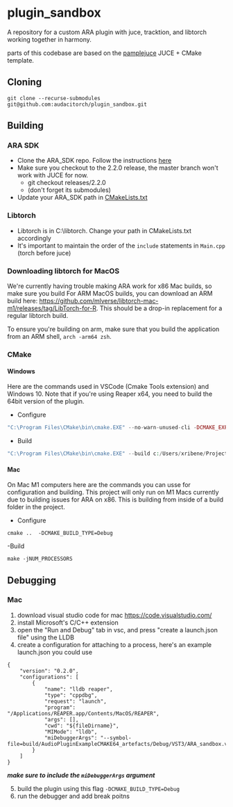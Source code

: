 # plugin_sandbox
A repository for a custom ARA plugin with juce, tracktion, and libtorch working together in harmony.

parts of this codebase are based on the [pamplejuce](https://github.com/sudara/pamplejuce) JUCE + CMake template. 

## Cloning
```git clone --recurse-submodules git@github.com:audacitorch/plugin_sandbox.git```

## Building
### ARA SDK
- Clone the ARA_SDK repo. Follow the instructions [here](https://github.com/Celemony/ARA_SDK)
- Make sure you checkout to the 2.2.0 release, the master branch won't work with JUCE for now.
    - git checkout releases/2.2.0
    - (don't forget its submodules)
- Update your ARA_SDK path in [CMakeLists.txt](CMakeLists.txt)

<!-- ### Tracktion
- tracktion_engine is a submodule. The JUCE package that exists as a submodule in tracktion_engine is not needed (I think) -->

### Libtorch
- Libtorch is in C:\libtorch. Change your path in CMakeLists.txt accordingly
- It's important to maintain the order of the `include` statements in `Main.cpp` (torch before juce)

### Downloading libtorch for MacOS
We're currently having trouble making ARA work for x86 Mac builds, so make sure you build
For ARM MacOS builds, you can download an ARM build here: https://github.com/mlverse/libtorch-mac-m1/releases/tag/LibTorch-for-R.
This should be a drop-in replacement for a regular libtorch build.

To ensure you're building on arm, make sure that you build the application from an ARM shell, `arch -arm64 zsh`.
<!-- 
### Setting up PyBind

1. make a clean python environment using conda
2. activate that python environment before building
3. pip install `gradio-client` in that environment

call cmake:
```
cmake -DPYTHON_EXECUTABLE=$(python3 -c "import sys; print(sys.executable)") ..
``` -->

### CMake
#### Windows
Here are the commands used in VSCode (Cmake Tools extension) and Windows 10.
Note that if you're using Reaper x64, you need to build the 64bit version of the plugin.
- Configure

```php
"C:\Program Files\CMake\bin\cmake.EXE" --no-warn-unused-cli -DCMAKE_EXPORT_COMPILE_COMMANDS:BOOL=TRUE -SC:/Users/xribene/Projects/audacitorch/plugin_sandbox -Bc:/Users/xribene/Projects/audacitorch/plugin_sandbox/build -G "Visual Studio 17 2022" -T host=x64 -A win64
```
- Build
```php
"C:\Program Files\CMake\bin\cmake.EXE" --build c:/Users/xribene/Projects/audacitorch/plugin_sandbox/build --config Debug --target ALL_BUILD -j 14 --
```
#### Mac
On Mac M1 computers here are the commands you can usse for configuration and building. This project will only run on M1 Macs currently due to building issues for ARA on x86. This is building from inside of a build folder in the project.
- Configure
```
cmake ..  -DCMAKE_BUILD_TYPE=Debug 
```

-Build
```
make -jNUM_PROCESSORS
```


## Debugging
### Mac
1. download visual studio code for mac https://code.visualstudio.com/
2. install Microsoft's C/C++ extension
3. open the "Run and Debug" tab in vsc, and press "create a launch.json file" using the LLDB
4. create a configuration for attaching to a process, here's an example launch.json you could use

```
{
    "version": "0.2.0",
    "configurations": [
        {
            "name": "lldb reaper",
            "type": "cppdbg",
            "request": "launch",
            "program": "/Applications/REAPER.app/Contents/MacOS/REAPER",
            "args": [],
            "cwd": "${fileDirname}",
            "MIMode": "lldb",
            "miDebuggerArgs": "--symbol-file=build/AudioPluginExampleCMAKE64_artefacts/Debug/VST3/ARA_sandbox.vst3/Contents/MacOS/ARA_sandbox"
        }
    ]
}
```
***make sure to include the `miDebuggerArgs` argument***

5. build the plugin using this flag `-DCMAKE_BUILD_TYPE=Debug`
6. run the debugger and add break poitns
